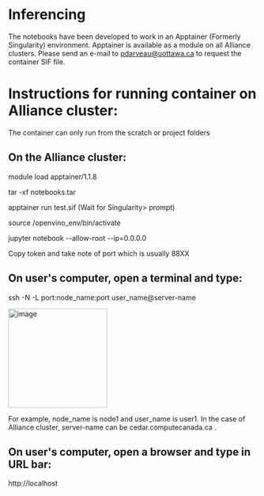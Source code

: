 # Inferencing
The notebooks have been developed to work in an Apptainer (Formerly Singularity) environment.
Apptainer is available as a module on all Alliance clusters.
Please send an e-mail to pdarveau@uottawa.ca to request the container SIF file.

# Instructions for running container on Alliance cluster:
The container can only run from the scratch or project folders
## On the Alliance cluster:
module load apptainer/1.1.8​

tar -xf notebooks.tar    ​

apptainer run test.sif     (Wait for Singularity>  prompt)​

source /openvino_env/bin/activate​

jupyter notebook --allow-root  --ip=0.0.0.0​

Copy token and take note of port which is usually 88XX

## On user's computer, open a terminal and type:
ssh -N -L port:node_name:port user_name@server-name

<img width="200" length="400" alt="image" src="https://github.com/uOttawa-IT-Research-teaching/CNN-ImageInferencing/assets/85764619/2518a273-b77e-4001-bdd3-a9fa941a37d8">

For example, node_name is node1 and user_name is user1.  In the case of Alliance cluster, server-name can be cedar.computecanada.ca .



## On user's computer, open a browser and type in URL bar:
http://localhost
